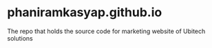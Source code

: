 # phaniramkasyap.github.io
The repo that holds the source code for marketing website of Ubitech solutions
